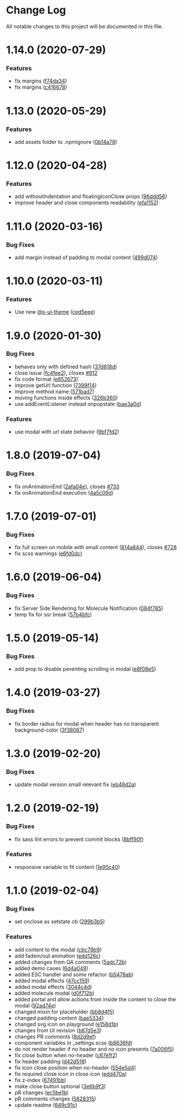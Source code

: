 # Change Log

All notable changes to this project will be documented in this file.

# 1.14.0 (2020-07-29)


### Features

* fix margins ([f74da34](https://github.com/SUI-Components/sui-components/commit/f74da34c7bd69ec6a7227097ef6f13c5aec82a86))
* fix margins ([c416678](https://github.com/SUI-Components/sui-components/commit/c416678241996c1d7f478b2cce62efec96959788))



# 1.13.0 (2020-05-29)


### Features

* add assets folder to .npmignore ([0b14a78](https://github.com/SUI-Components/sui-components/commit/0b14a78a25846089ca3fc32558f19aabbe651a1b))



# 1.12.0 (2020-04-28)


### Features

* add withoutIndentation and floatingIconClose props ([96ddd56](https://github.com/SUI-Components/sui-components/commit/96ddd565f4d79563311c201da3edb3669691038d))
* improve header and close components readability ([efa1152](https://github.com/SUI-Components/sui-components/commit/efa115222e9088f5d00c4c225a0e61bce33e3275))



# 1.11.0 (2020-03-16)


### Bug Fixes

* add margin instead of padding to modal content ([499d074](https://github.com/SUI-Components/sui-components/commit/499d074f85151dd1fedefb736106856a4b4fccc0))



# 1.10.0 (2020-03-11)


### Features

* Use new [@s-ui-theme](https://github.com/s-ui-theme) ([ced5eee](https://github.com/SUI-Components/sui-components/commit/ced5eee88c974828d1c5f6eb3408a3a0f6d5e6a2))



# 1.9.0 (2020-01-30)


### Bug Fixes

* behaves only with defined hash ([37d818d](https://github.com/SUI-Components/sui-components/commit/37d818dc737d08198bb7874aa44f2bd55987a666))
* close issue ([fc4fee2](https://github.com/SUI-Components/sui-components/commit/fc4fee2c64adaf5b503ec7223f3c22cb84da5d4b)), closes [#912](https://github.com/SUI-Components/sui-components/issues/912)
* fix code format ([e852673](https://github.com/SUI-Components/sui-components/commit/e852673167c303ba16b187b8251d203c181d585a))
* improve getUrl function ([7398f14](https://github.com/SUI-Components/sui-components/commit/7398f1454f3782edbed553a593264309e4466f8b))
* improve method name ([571bad7](https://github.com/SUI-Components/sui-components/commit/571bad7c722d1ac114b003e48a7d2a49e5fc676a))
* moving functions inside effects ([326b360](https://github.com/SUI-Components/sui-components/commit/326b3601fe4b73e9c7b395a2e958de95b1b27ff7))
* use addEventListener instead onpopstate ([bae3a0d](https://github.com/SUI-Components/sui-components/commit/bae3a0dc1d7c9938cca36c628d840ee320dedbf9))


### Features

* use modal with url state behavior ([9bf7fd2](https://github.com/SUI-Components/sui-components/commit/9bf7fd2fc785dbe1a2fe65c547377d00f9a139e8))



# 1.8.0 (2019-07-04)


### Bug Fixes

* fix onAnimationEnd ([2afa04e](https://github.com/SUI-Components/sui-components/commit/2afa04e1c60c7f9b77ca290d0c62b8f186aa9351)), closes [#733](https://github.com/SUI-Components/sui-components/issues/733)
* fix onAnimationEnd execution ([4a5c09d](https://github.com/SUI-Components/sui-components/commit/4a5c09d719891ce227cbfdd412782b231768188c))



# 1.7.0 (2019-07-01)


### Bug Fixes

* fix full screen on mobile with small content ([814a844](https://github.com/SUI-Components/sui-components/commit/814a844affa9dd39e74c1acecb5dc12a4d187289)), closes [#728](https://github.com/SUI-Components/sui-components/issues/728)
* fix scss warnings ([e6fd0dc](https://github.com/SUI-Components/sui-components/commit/e6fd0dcc5ecf62594c25e7dd5eef7d6fb0e1085b))



# 1.6.0 (2019-06-04)


### Bug Fixes

* fix Server Side Rendering for Molecule Notification ([084f785](https://github.com/SUI-Components/sui-components/commit/084f785caed4cde866222acb365843f1011ae875))
* temp fix for ssr break ([57b4bfc](https://github.com/SUI-Components/sui-components/commit/57b4bfc1da70c0e5196dd997eef149809d5eaa6c))



# 1.5.0 (2019-05-14)


### Bug Fixes

* add prop to disable peventing scrolling in modal ([e8f08e5](https://github.com/SUI-Components/sui-components/commit/e8f08e51a5372a0cf358e6a1bd2db1cc9dc34506))



# 1.4.0 (2019-03-27)


### Bug Fixes

* fix border radius for modal when header has no transparent background-color ([3f38087](https://github.com/SUI-Components/sui-components/commit/3f38087b05545c9b3aa27317be03be0e7f879c4b))



# 1.3.0 (2019-02-20)


### Bug Fixes

* update modal version small relevant fix ([eb48d2a](https://github.com/SUI-Components/sui-components/commit/eb48d2a57d2eda9ac339a06ac35c91309fb1af33))



# 1.2.0 (2019-02-19)


### Bug Fixes

* fix sass lint errors to prevent commit blocks ([8bff90f](https://github.com/SUI-Components/sui-components/commit/8bff90f527be41eb99e82404946ba8080078dbc7))


### Features

* responsive variable to fit content ([1e95c40](https://github.com/SUI-Components/sui-components/commit/1e95c40f2788f08b6c892e4065bf532df3c67928))



# 1.1.0 (2019-02-04)


### Bug Fixes

* set onclose as setstate cb ([299b3b5](https://github.com/SUI-Components/sui-components/commit/299b3b5c25338e3e7a88913e04a747c79e984c70))


### Features

* add content to the modal ([cbc78b9](https://github.com/SUI-Components/sui-components/commit/cbc78b9f68795f251c71b839c477b81a57b915b3))
* add fadein/out animation ([edd126c](https://github.com/SUI-Components/sui-components/commit/edd126c1e3a502b21db482faadfbfdb61e8356a0))
* added changes from QA comments ([5adc72b](https://github.com/SUI-Components/sui-components/commit/5adc72bd1d35829bbc5926acf730cfa3459b6a67))
* added demo cases ([6d4a049](https://github.com/SUI-Components/sui-components/commit/6d4a0490d1f7807318a2f4808addd676010f0188))
* added ESC handler and some refactor ([b5478ab](https://github.com/SUI-Components/sui-components/commit/b5478abf787ac037987702bcb727f2f187f86001))
* added modal effects ([47cc159](https://github.com/SUI-Components/sui-components/commit/47cc1595ec4509ebecb1f5d35ca7ee251fc55ee1))
* added modal effects ([3044c4d](https://github.com/SUI-Components/sui-components/commit/3044c4d193863eac6dfdd029ffa225f1eb649959))
* added molecule modal ([d0f712b](https://github.com/SUI-Components/sui-components/commit/d0f712b89fbeb3e1501c3647a4888d41f8885402))
* added portal and allow actions from inside the content to close the modal ([92ad74e](https://github.com/SUI-Components/sui-components/commit/92ad74e6b7aaf3027d5bf27c6f2cb3dfbcf04496))
* changed mixin for placeholder ([bb8d4f5](https://github.com/SUI-Components/sui-components/commit/bb8d4f50ed9113a1b2a87fdc9bc8927a8d275df4))
* changed padding content ([bae5334](https://github.com/SUI-Components/sui-components/commit/bae53344cfd645acdcd7b672c1089607f4b1fc23))
* changed svg icon on playground ([e158d1b](https://github.com/SUI-Components/sui-components/commit/e158d1b031f449c94fb4b48be1dbd708389bdfe6))
* changes from UI revision ([b67d5e3](https://github.com/SUI-Components/sui-components/commit/b67d5e3f1d84a45c2019caeff0e0dd610dfb2a41))
* changes PR comments ([8d2d9ef](https://github.com/SUI-Components/sui-components/commit/8d2d9efaebecdbbbfec7a2551a9aea011070ca95))
* component variables in _settings.scss ([b8636fd](https://github.com/SUI-Components/sui-components/commit/b8636fdd328c5f081913f826d777d8b9fbf1ddd8))
* do not render header if no header and no icon presents ([7a006f5](https://github.com/SUI-Components/sui-components/commit/7a006f5e5660361b94a9e1b99e2c459a5be0ec41))
* fix close button when no-header ([c67e1f2](https://github.com/SUI-Components/sui-components/commit/c67e1f2df91288a4a6c23c70fe38a3c8e92b9c77))
* fix header padding ([d42d518](https://github.com/SUI-Components/sui-components/commit/d42d5186c7e0ea8458208bd6a9c6c98dc7e77cf3))
* fix icon close position when no-header ([554e5d4](https://github.com/SUI-Components/sui-components/commit/554e5d40dcb0854ec1a7e15eace0b5da41c7252b))
* fix required close icon in close icon ([edd470a](https://github.com/SUI-Components/sui-components/commit/edd470a9d252de31249f21132bd2b06f8ed9f02e))
* fix z-index ([67491bb](https://github.com/SUI-Components/sui-components/commit/67491bb7e13aaa035994cd58a46d7f41a91ee22d))
* make close button optional ([3e6b9f3](https://github.com/SUI-Components/sui-components/commit/3e6b9f3553dd8f7ca3ed8d65410c0335cacf8d35))
* pR changes ([ec5be1b](https://github.com/SUI-Components/sui-components/commit/ec5be1b4d1ff9744f146cb7d29fca60736a74267))
* pR comments changes ([5828315](https://github.com/SUI-Components/sui-components/commit/58283157b5e753474949d650c2a34437f6f98c6a))
* update readme ([649c91c](https://github.com/SUI-Components/sui-components/commit/649c91c26830cd8da36080854db07abc52fc87fd))



